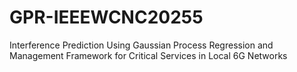 # GPR-IEEEWCNC20255
Interference Prediction Using Gaussian Process Regression and Management Framework for Critical Services in Local 6G Networks
